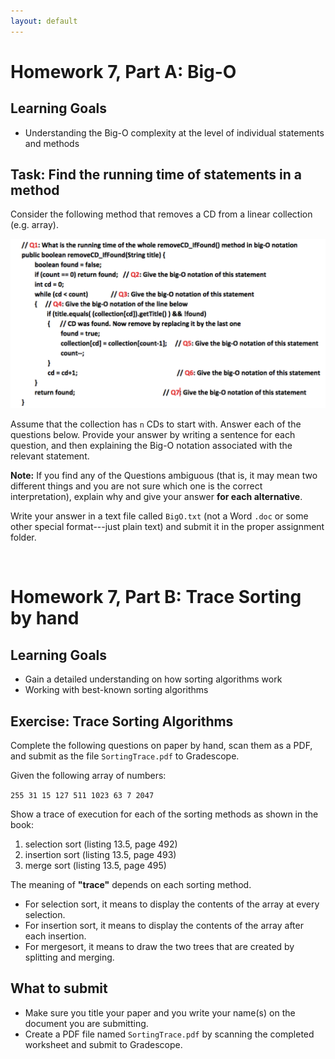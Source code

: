 ```yaml
---
layout: default
---
```


# Homework 7, Part A: Big-O

## Learning Goals

* Understanding the Big-O complexity at the level of individual statements and methods


## Task: Find the running time of statements in a method

Consider the following method that removes a CD from a linear collection (e.g. array).


<img src="_images/figs/code.png" alt="code to remove a CD from an array" style="width: 750px;"/>


Assume that the collection has `n` CDs to start with. Answer each of the questions below. Provide your answer by writing a sentence for each question, and then explaining the Big-O notation associated with the relevant statement.

**Note:** If you find any of the Questions ambiguous (that is, it may mean two different things and you are not sure which one is the correct interpretation), explain why and give your answer **for each alternative**.

Write your answer in a text file called `BigO.txt` (not a Word `.doc` or some other special format---just plain text) and submit it in the proper assignment folder.







<br/>

# Homework 7, Part B: Trace Sorting by hand


## Learning Goals
* Gain a detailed understanding on how sorting algorithms work
* Working with best-known sorting algorithms

## Exercise: Trace Sorting Algorithms

Complete the following questions on paper by hand, scan them as a PDF, and submit as the file `SortingTrace.pdf` to Gradescope.

Given the following array of numbers:

`255 31 15 127 511 1023 63 7 2047`

Show a trace of execution for each of the sorting methods as shown in the book:

1. selection sort (listing 13.5, page 492)
2. insertion sort (listing 13.5, page 493)
3. merge sort (listing 13.5, page 495)

The meaning of **"trace"** depends on each sorting method.

* For selection sort, it means to display the contents of the array at every selection.
* For insertion sort, it means to display the contents of the array after each insertion.
* For mergesort, it means to draw the two trees that are created by splitting and merging.


## What to submit
* Make sure you title your paper and you write your name(s) on the document you are submitting.
* Create a PDF file named `SortingTrace.pdf` by scanning the completed worksheet and submit to Gradescope.


